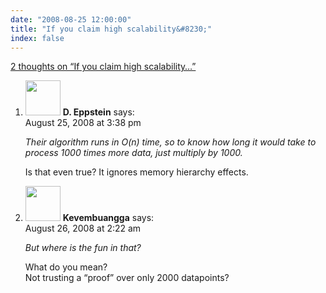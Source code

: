 ```yaml
---
date: "2008-08-25 12:00:00"
title: "If you claim high scalability&#8230;"
index: false
---
```


[2 thoughts on &ldquo;If you claim high scalability&#8230;&rdquo;](/lemire/blog/2008/08-25-if-you-claim-high-scalability)

<ol class="comment-list">
<li id="comment-50122" class="comment even thread-even depth-1">
<div class="comment-author vcard">
<img alt src="https://secure.gravatar.com/avatar/1dc1fdd9d8acd4c9118bd0fc85c1c208?s=56&#038;d=mm&#038;r=g" srcset="https://secure.gravatar.com/avatar/1dc1fdd9d8acd4c9118bd0fc85c1c208?s=112&#038;d=mm&#038;r=g 2x" class="avatar avatar-56 photo" height="56" width="56" decoding="async" /> <b class="fn">D. Eppstein</b> <span class="says">says:</span> </div>
<div class="comment-metadata"><time datetime="2008-08-25T15:38:09+00:00">August 25, 2008 at 3:38 pm</time></a> </div>
<div class="comment-content">
<p><i>Their algorithm runs in O(n) time, so to know how long it would take to process 1000 times more data, just multiply by 1000.</i></p>
<p>Is that even true? It ignores memory hierarchy effects.</p>
</div>
</li>
<li id="comment-50125" class="comment odd alt thread-odd thread-alt depth-1">
<div class="comment-author vcard">
<img alt src="https://secure.gravatar.com/avatar/988ac6d9ab01c62c26ca83981a0e5e9a?s=56&#038;d=mm&#038;r=g" srcset="https://secure.gravatar.com/avatar/988ac6d9ab01c62c26ca83981a0e5e9a?s=112&#038;d=mm&#038;r=g 2x" class="avatar avatar-56 photo" height="56" width="56" decoding="async" /> <b class="fn">Kevembuangga</b> <span class="says">says:</span> </div>
<div class="comment-metadata"><time datetime="2008-08-26T02:22:53+00:00">August 26, 2008 at 2:22 am</time></a> </div>
<div class="comment-content">
<p><i>But where is the fun in that?</i></p>
<p>What do you mean?<br/>
Not trusting a &ldquo;proof&rdquo; over only 2000 datapoints?</p>
</div>
</li>
</ol>
